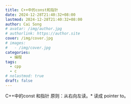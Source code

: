 ```yaml
---
title: C++中的const和指针
date: 2024-12-28T21:40:32+08:00
lastmod: 2024-12-28T21:40:32+08:00
author: Cai Song
# avatar: /img/author.jpg
# authorlink: https://author.site
cover: /img/cover.jpg
# images:
#   - /img/cover.jpg
categories:
  - 编程
tags:
  - cpp
  - c
# nolastmod: true
draft: false
---
```


C++中的const 和指针
原则：从右向左读。* 读成 pointer to。